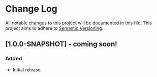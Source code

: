 # Change Log
All notable changes to this project will be documented in this file.
This project aims to adhere to [Semantic Versioning](http://semver.org/).

## [1.0.0-SNAPSHOT] - coming soon!
### Added
 - Initial release.
